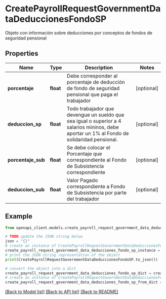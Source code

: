 # CreatePayrollRequestGovernmentDataDeduccionesFondoSP

Objeto con información sobre deducciones por conceptos de fondos de seguridad pensional

## Properties

Name | Type | Description | Notes
------------ | ------------- | ------------- | -------------
**porcentaje** | **float** | Debe corresponder al porcentaje de deducción de fondo de seguridad pensional que paga el trabajador | [optional] 
**deduccion_sp** | **float** | Todo trabajador que devengue un sueldo que sea igual o superior a 4 salarios mininos, debe aportar un 1% al Fondo de solidaridad pensional. | [optional] 
**porcentaje_sub** | **float** | Se debe colocar el Porcentaje que correspondiente al Fondo de Subsistencia correspondiente | [optional] 
**deduccion_sub** | **float** | Valor Pagado correspondiente a Fondo de Subsistencia por parte del trabajador | [optional] 

## Example

```python
from openapi_client.models.create_payroll_request_government_data_deducciones_fondo_sp import CreatePayrollRequestGovernmentDataDeduccionesFondoSP

# TODO update the JSON string below
json = "{}"
# create an instance of CreatePayrollRequestGovernmentDataDeduccionesFondoSP from a JSON string
create_payroll_request_government_data_deducciones_fondo_sp_instance = CreatePayrollRequestGovernmentDataDeduccionesFondoSP.from_json(json)
# print the JSON string representation of the object
print(CreatePayrollRequestGovernmentDataDeduccionesFondoSP.to_json())

# convert the object into a dict
create_payroll_request_government_data_deducciones_fondo_sp_dict = create_payroll_request_government_data_deducciones_fondo_sp_instance.to_dict()
# create an instance of CreatePayrollRequestGovernmentDataDeduccionesFondoSP from a dict
create_payroll_request_government_data_deducciones_fondo_sp_from_dict = CreatePayrollRequestGovernmentDataDeduccionesFondoSP.from_dict(create_payroll_request_government_data_deducciones_fondo_sp_dict)
```
[[Back to Model list]](../README.md#documentation-for-models) [[Back to API list]](../README.md#documentation-for-api-endpoints) [[Back to README]](../README.md)


